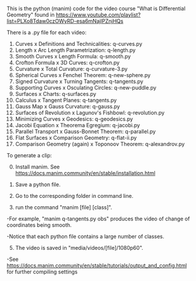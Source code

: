 
This is the python (manim) code for the video course "What is Differential Geometry" found in 
https://www.youtube.com/playlist?list=PLXo8Tdaw0czOWyRD-esa6mNajlPZnjHQs

There is a .py file for each video:

1. Curves x Definitions and Technicalities: q-curves.py
2. Length x Arc Length Parametrization: q-length.py
3. Smooth Curves x Length Formula: q-smooth.py 
4. Crofton Formula x 3D Curves: q-crofton.py
5. Curvature x Total Curvature: q-curvature-3.py
6. Spherical Curves x Fenchel Theorem: q-new-sphere.py
7. Signed Curvature x Turning Tangents: q-tangents.py
8. Supporting Curves x Osculating Circles: q-new-puddle.py
9. Surfaces x Charts: q-surfaces.py
10. Calculus x Tangent Planes: q-tangents.py
11. Gauss Map x Gauss Curvature: q-gauss.py
12. Surfaces of Revolution x Lagunov's Fishbowl: q-revolution.py
13. Minimizing Curves x Geodesics: q-geodesics.py
14. Jacobi Equation x Theorema Egregium: q-jacobi.py
15. Parallel Transport x Gauss-Bonnet Theorem: q-parallel.py
16. Flat Surfaces x Comparison Geometry: q-flat-ii.py
17. Comparison Geometry (again) x Toponoov Theorem: q-alexandrov.py

To generate a clip:

0. Install manim. See https://docs.manim.community/en/stable/installation.html

1. Save a python file.

2. Go to the corresponding folder in command line.

3. run the command "manim [file] [class]".
   
-For example, "manim q-tangents.py obs" produces the video of change of coordinates being smooth.

-Notice that each python file contains a large number of classes. 

5. The video is saved in "media/videos/[file]/1080p60".
   
-See https://docs.manim.community/en/stable/tutorials/output_and_config.html for further compiling settings


